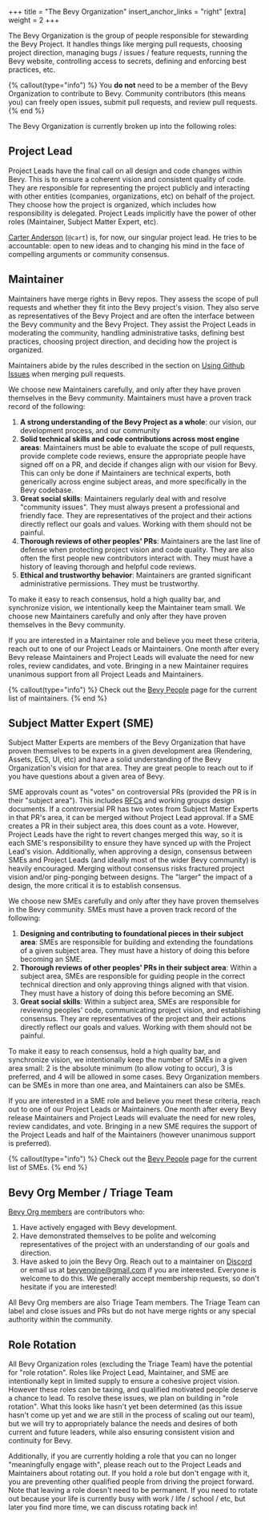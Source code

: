 +++
title = "The Bevy Organization"
insert_anchor_links = "right"
[extra]
weight = 2
+++

The Bevy Organization is the group of people responsible for stewarding the Bevy Project. It handles things like merging pull requests, choosing project direction, managing bugs / issues / feature requests, running the Bevy website, controlling access to secrets, defining and enforcing best practices, etc.

{% callout(type="info") %}
You **do not** need to be a member of the Bevy Organization to contribute to Bevy. Community contributors (this means you) can freely open issues, submit pull requests, and review pull requests.
{% end %}

The Bevy Organization is currently broken up into the following roles:

## Project Lead

Project Leads have the final call on all design and code changes within Bevy. This is to ensure a coherent vision and consistent quality of code. They are responsible for representing the project publicly and interacting with other entities (companies, organizations, etc) on behalf of the project. They choose how the project is organized, which includes how responsibility is delegated. Project Leads implicitly have the power of other roles (Maintainer, Subject Matter Expert, etc).

[Carter Anderson] (`@cart`) is, for now, our singular project lead. He tries to be accountable: open to new ideas and to changing his mind in the face of compelling arguments or community consensus.

[Carter Anderson]: https://github.com/cart

## Maintainer

Maintainers have merge rights in Bevy repos. They assess the scope of pull requests and whether they fit into the Bevy project's vision. They also serve as representatives of the Bevy Project and are often the interface between the Bevy community and the Bevy Project. They assist the Project Leads in moderating the community, handling administrative tasks, defining best practices, choosing project direction, and deciding how the project is organized.

Maintainers abide by the rules described in the section on [Using Github Issues](/B0rPTFF6TUyWrM1SwS7Cng) when merging pull requests.

We choose new Maintainers carefully, and only after they have proven themselves in the Bevy community. Maintainers must have a proven track record of the following:

1. **A strong understanding of the Bevy Project as a whole**: our vision, our development process, and our community
2. **Solid technical skills and code contributions across most engine areas**: Maintainers must be able to evaluate the scope of pull requests, provide complete code reviews, ensure the appropriate people have signed off on a PR, and decide if changes align with our vision for Bevy. This can only be done if Maintainers are technical experts, both generically across engine subject areas, and more specifically in the Bevy codebase.
3. **Great social skills**: Maintainers regularly deal with and resolve "community issues". They must always present a professional and friendly face. They are representatives of the project and their actions directly reflect our goals and values. Working with them should not be painful.
4. **Thorough reviews of other peoples' PRs**: Maintainers are the last line of defense when protecting project vision and code quality. They are also often the first people new contributors interact with. They must have a history of leaving thorough and helpful code reviews.
5. **Ethical and trustworthy behavior**: Maintainers are granted significant administrative permissions. They must be trustworthy.

To make it easy to reach consensus, hold a high quality bar, and synchronize vision, we intentionally keep the Maintainer team small. We choose new Maintainers carefully and only after they have proven themselves in the Bevy community.

If you are interested in a Maintainer role and believe you meet these criteria, reach out to one of our Project Leads or Maintainers. One month after every Bevy release Maintainers and Project Leads will evaluate the need for new roles, review candidates, and vote. Bringing in a new Maintainer requires unanimous support from all Project Leads and Maintainers.

{% callout(type="info") %}
Check out the [Bevy People](https://bevyengine.org/community/people/#the-bevy-organization) page for the current list of maintainers.
{% end %}

## Subject Matter Expert (SME)

Subject Matter Experts are members of the Bevy Organization that have proven themselves to be experts in a given development area (Rendering, Assets, ECS, UI, etc) and have a solid understanding of the Bevy Organization's vision for that area. They are great people to reach out to if you have questions about a given area of Bevy.

SME approvals count as "votes" on controversial PRs (provided the PR is in their "subject area"). This includes [RFCs](https://github.com/bevyengine/rfcs) and working groups design documents. If a controversial PR has two votes from Subject Matter Experts in that PR's area, it can be merged without Project Lead approval. If a SME creates a PR in their subject area, this does count as a vote. However, Project Leads have the right to revert changes merged this way, so it is each SME's responsibility to ensure they have synced up with the Project Lead's vision. Additionally, when approving a design, consensus between SMEs and Project Leads (and ideally most of the wider Bevy community) is heavily encouraged. Merging without consensus risks fractured project vision and/or ping-ponging between designs. The "larger" the impact of a design, the more critical it is to establish consensus.

We choose new SMEs carefully and only after they have proven themselves in the Bevy community. SMEs must have a proven track record of the following:

1. **Designing and contributing to foundational pieces in their subject area**: SMEs are responsible for building and extending the foundations of a given subject area. They must have a history of doing this before becoming an SME.
2. **Thorough reviews of other peoples' PRs in their subject area**: Within a subject area, SMEs are responsible for guiding people in the correct technical direction and only approving things aligned with that vision. They must have a history of doing this before becoming an SME.
3. **Great social skills**: Within a subject area, SMEs are responsible for reviewing peoples' code, communicating project vision, and establishing consensus. They are representatives of the project and their actions directly reflect our goals and values. Working with them should not be painful.

To make it easy to reach consensus, hold a high quality bar, and synchronize vision, we intentionally keep the number of SMEs in a given area small: 2 is the absolute minimum (to allow voting to occur), 3 is preferred, and 4 will be allowed in some cases. Bevy Organization members can be SMEs in more than one area, and Maintainers can also be SMEs.

If you are interested in a SME role and believe you meet these criteria, reach out to one of our Project Leads or Maintainers. One month after every Bevy release Maintainers and Project Leads will evaluate the need for new roles, review candidates, and vote. Bringing in a new SME requires the support of the Project Leads and half of the Maintainers (however unanimous support is preferred).

{% callout(type="info") %}
Check out the [Bevy People](https://bevyengine.org/community/people/#the-bevy-organization) page for the current list of SMEs.
{% end %}

## Bevy Org Member / Triage Team

[Bevy Org members](https://github.com/orgs/bevyengine/people) are contributors who:

1. Have actively engaged with Bevy development.
2. Have demonstrated themselves to be polite and welcoming representatives of the project with an understanding of our goals and direction.
3. Have asked to join the Bevy Org. Reach out to a maintainer on [Discord](https://discord.gg/bevy) or email us at <bevyengine@gmail.com> if you are interested. Everyone is welcome to do this. We generally accept membership requests, so don't hesitate if you are interested!

All Bevy Org members are also Triage Team members. The Triage Team can label and close issues and PRs but do not have merge rights or any special authority within the community.

## Role Rotation

All Bevy Organization roles (excluding the Triage Team) have the potential for "role rotation". Roles like Project Lead, Maintainer, and SME are intentionally kept in limited supply to ensure a cohesive project vision. However these roles can be taxing, and qualified motivated people deserve a chance to lead. To resolve these issues, we plan on building in "role rotation". What this looks like hasn't yet been determined (as this issue hasn't come up yet and we are still in the process of scaling out our team), but we will try to appropriately balance the needs and desires of both current and future leaders, while also ensuring consistent vision and continuity for Bevy.

Additionally, if you are currently holding a role that you can no longer "meaningfully engage with", please reach out to the Project Leads and Maintainers about rotating out. If you hold a role but don't engage with it, you are preventing other qualified people from driving the project forward. Note that leaving a role doesn't need to be permanent. If you need to rotate out because your life is currently busy with work / life / school / etc, but later you find more time, we can discuss rotating back in!
